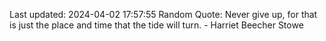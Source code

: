 Last updated: 2024-04-02 17:57:55
Random Quote: Never give up, for that is just the place and time that the tide will turn. - Harriet Beecher Stowe